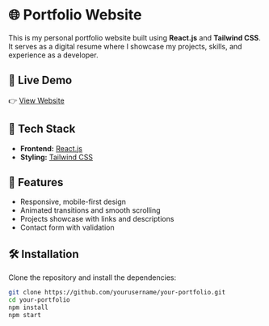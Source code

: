# 🌐 Portfolio Website

This is my personal portfolio website built using **React.js** and **Tailwind CSS**. It serves as a digital resume where I showcase my projects, skills, and experience as a developer.

## 🔗 Live Demo

👉 [View Website](https://abdulmuaz.com/)

## 🚀 Tech Stack

- **Frontend:** [React.js](https://reactjs.org/)
- **Styling:** [Tailwind CSS](https://tailwindcss.com/)

## 📸 Features

- Responsive, mobile-first design
- Animated transitions and smooth scrolling
- Projects showcase with links and descriptions
- Contact form with validation


## 🛠️ Installation

Clone the repository and install the dependencies:

```bash
git clone https://github.com/yourusername/your-portfolio.git
cd your-portfolio
npm install
npm start
